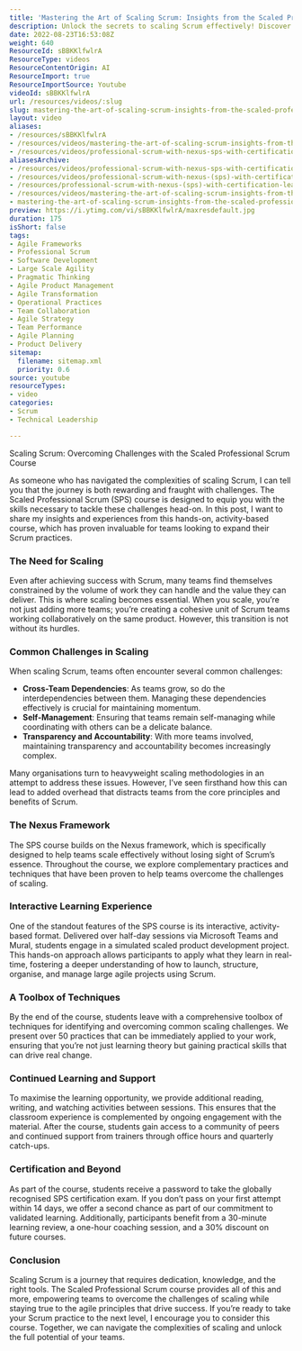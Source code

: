 ```yaml
---
title: 'Mastering the Art of Scaling Scrum: Insights from the Scaled Professional Scrum Course'
description: Unlock the secrets to scaling Scrum effectively! Discover insights from the Scaled Professional Scrum course and equip your team to overcome common challenges.
date: 2022-08-23T16:53:08Z
weight: 640
ResourceId: sBBKKlfwlrA
ResourceType: videos
ResourceContentOrigin: AI
ResourceImport: true
ResourceImportSource: Youtube
videoId: sBBKKlfwlrA
url: /resources/videos/:slug
slug: mastering-the-art-of-scaling-scrum-insights-from-the-scaled-professional-scrum-course
layout: video
aliases:
- /resources/sBBKKlfwlrA
- /resources/videos/mastering-the-art-of-scaling-scrum-insights-from-the-scaled-professional-scrum-course
- /resources/videos/professional-scrum-with-nexus-sps-with-certification-learn-skills-to-overcome-scaling-challenges
aliasesArchive:
- /resources/videos/professional-scrum-with-nexus-sps-with-certification-learn-skills-to-overcome-scaling-challenges
- /resources/videos/professional-scrum-with-nexus-(sps)-with-certification-learn-skills-to-overcome-scaling-challenges
- /resources/professional-scrum-with-nexus-(sps)-with-certification-learn-skills-to-overcome-scaling-challenges
- /resources/videos/mastering-the-art-of-scaling-scrum-insights-from-the-scaled-professional-scrum-course
- mastering-the-art-of-scaling-scrum-insights-from-the-scaled-professional-scrum-course
preview: https://i.ytimg.com/vi/sBBKKlfwlrA/maxresdefault.jpg
duration: 175
isShort: false
tags:
- Agile Frameworks
- Professional Scrum
- Software Development
- Large Scale Agility
- Pragmatic Thinking
- Agile Product Management
- Agile Transformation
- Operational Practices
- Team Collaboration
- Agile Strategy
- Team Performance
- Agile Planning
- Product Delivery
sitemap:
  filename: sitemap.xml
  priority: 0.6
source: youtube
resourceTypes:
- video
categories:
- Scrum
- Technical Leadership

---
```

Scaling Scrum: Overcoming Challenges with the Scaled Professional Scrum Course

As someone who has navigated the complexities of scaling Scrum, I can tell you that the journey is both rewarding and fraught with challenges. The Scaled Professional Scrum (SPS) course is designed to equip you with the skills necessary to tackle these challenges head-on. In this post, I want to share my insights and experiences from this hands-on, activity-based course, which has proven invaluable for teams looking to expand their Scrum practices.

### The Need for Scaling

Even after achieving success with Scrum, many teams find themselves constrained by the volume of work they can handle and the value they can deliver. This is where scaling becomes essential. When you scale, you’re not just adding more teams; you’re creating a cohesive unit of Scrum teams working collaboratively on the same product. However, this transition is not without its hurdles.

### Common Challenges in Scaling

When scaling Scrum, teams often encounter several common challenges:

- **Cross-Team Dependencies**: As teams grow, so do the interdependencies between them. Managing these dependencies effectively is crucial for maintaining momentum.
- **Self-Management**: Ensuring that teams remain self-managing while coordinating with others can be a delicate balance.
- **Transparency and Accountability**: With more teams involved, maintaining transparency and accountability becomes increasingly complex.

Many organisations turn to heavyweight scaling methodologies in an attempt to address these issues. However, I’ve seen firsthand how this can lead to added overhead that distracts teams from the core principles and benefits of Scrum.

### The Nexus Framework

The SPS course builds on the Nexus framework, which is specifically designed to help teams scale effectively without losing sight of Scrum’s essence. Throughout the course, we explore complementary practices and techniques that have been proven to help teams overcome the challenges of scaling.

### Interactive Learning Experience

One of the standout features of the SPS course is its interactive, activity-based format. Delivered over half-day sessions via Microsoft Teams and Mural, students engage in a simulated scaled product development project. This hands-on approach allows participants to apply what they learn in real-time, fostering a deeper understanding of how to launch, structure, organise, and manage large agile projects using Scrum.

### A Toolbox of Techniques

By the end of the course, students leave with a comprehensive toolbox of techniques for identifying and overcoming common scaling challenges. We present over 50 practices that can be immediately applied to your work, ensuring that you’re not just learning theory but gaining practical skills that can drive real change.

### Continued Learning and Support

To maximise the learning opportunity, we provide additional reading, writing, and watching activities between sessions. This ensures that the classroom experience is complemented by ongoing engagement with the material. After the course, students gain access to a community of peers and continued support from trainers through office hours and quarterly catch-ups.

### Certification and Beyond

As part of the course, students receive a password to take the globally recognised SPS certification exam. If you don’t pass on your first attempt within 14 days, we offer a second chance as part of our commitment to validated learning. Additionally, participants benefit from a 30-minute learning review, a one-hour coaching session, and a 30% discount on future courses.

### Conclusion

Scaling Scrum is a journey that requires dedication, knowledge, and the right tools. The Scaled Professional Scrum course provides all of this and more, empowering teams to overcome the challenges of scaling while staying true to the agile principles that drive success. If you’re ready to take your Scrum practice to the next level, I encourage you to consider this course. Together, we can navigate the complexities of scaling and unlock the full potential of your teams.
